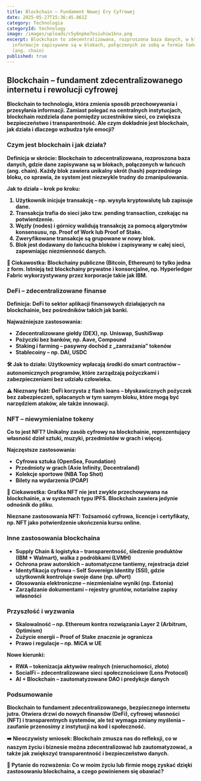 ```yaml
---
title: Blockchain – Fundament Nowej Ery Cyfrowej
date: 2025-05-27T15:36:45.861Z
category: Technologia
categoryId: technology
image: /images/uploads/c5y6npke7osiuhiw1knx.png
excerpt: Blockchain to zdecentralizowana, rozproszona baza danych, w której
  informacje zapisywane są w blokach, połączonych ze sobą w formie łańcucha
  (ang. chain)
published: true
---
```

**<h2>Blockchain – fundament zdecentralizowanego internetu i rewolucji cyfrowej</h2> <p>Blockchain to technologia, która zmienia sposób przechowywania i przesyłania informacji. Zamiast polegać na centralnych instytucjach, blockchain rozdziela dane pomiędzy uczestników sieci, co zwiększa bezpieczeństwo i transparentność. Ale czym dokładnie jest blockchain, jak działa i dlaczego wzbudza tyle emocji?</p> <h3>Czym jest blockchain i jak działa?</h3> <p><strong>Definicja w skrócie:</strong> Blockchain to zdecentralizowana, rozproszona baza danych, gdzie dane zapisywane są w blokach, połączonych w łańcuch (ang. chain). Każdy blok zawiera unikalny skrót (hash) poprzedniego bloku, co sprawia, że system jest niezwykle trudny do zmanipulowania.</p> <p><strong>Jak to działa – krok po kroku:</strong></p> <ol> <li><strong>Użytkownik inicjuje transakcję</strong> – np. wysyła kryptowalutę lub zapisuje dane.</li> <li><strong>Transakcja trafia do sieci</strong> jako tzw. pending transaction, czekając na potwierdzenie.</li> <li><strong>Węzły (nodes) i górnicy walidują transakcję</strong> za pomocą algorytmów konsensusu, np. Proof of Work lub Proof of Stake.</li> <li><strong>Zweryfikowane transakcje są grupowane w nowy blok.</strong></li> <li><strong>Blok jest dodawany do łańcucha bloków</strong> i zapisywany w całej sieci, zapewniając niezmienność danych.</li> </ol> <p>📌 <strong>Ciekawostka:</strong> Blockchainy publiczne (Bitcoin, Ethereum) to tylko jedna z form. Istnieją też blockchainy prywatne i konsorcjalne, np. Hyperledger Fabric wykorzystywany przez korporacje takie jak IBM.</p> <h3>DeFi – zdecentralizowane finanse</h3> <p><strong>Definicja:</strong> DeFi to sektor aplikacji finansowych działających na blockchainie, bez pośredników takich jak banki.</p> <p><strong>Najważniejsze zastosowania:</strong></p> <ul> <li>Zdecentralizowane giełdy (DEX), np. Uniswap, SushiSwap</li> <li>Pożyczki bez banków, np. Aave, Compound</li> <li>Staking i farming – pasywny dochód z „zamrażania” tokenów</li> <li>Stablecoiny – np. DAI, USDC</li> </ul> <p>🛠 <strong>Jak to działa:</strong> Użytkownicy wpłacają środki do smart contractów – autonomicznych programów, które zarządzają pożyczkami i zabezpieczeniami bez udziału człowieka.</p> <p>⚠️ <strong>Nieznany fakt:</strong> DeFi korzysta z flash loans – błyskawicznych pożyczek bez zabezpieczeń, spłacanych w tym samym bloku, które mogą być narzędziem ataków, ale także innowacji.</p> <h3>NFT – niewymienialne tokeny</h3> <p><strong>Co to jest NFT?</strong> Unikalny zasób cyfrowy na blockchainie, reprezentujący własność dzieł sztuki, muzyki, przedmiotów w grach i więcej.</p> <p><strong>Najczęstsze zastosowania:</strong></p> <ul> <li>Cyfrowa sztuka (OpenSea, Foundation)</li> <li>Przedmioty w grach (Axie Infinity, Decentraland)</li> <li>Kolekcje sportowe (NBA Top Shot)</li> <li>Bilety na wydarzenia (POAP)</li> </ul> <p>🧠 <strong>Ciekawostka:</strong> Grafika NFT nie jest zwykle przechowywana na blockchainie, a w systemach typu IPFS. Blockchain zawiera jedynie odnośnik do pliku.</p> <p><strong>Nieznane zastosowania NFT:</strong> Tożsamość cyfrowa, licencje i certyfikaty, np. NFT jako potwierdzenie ukończenia kursu online.</p> <h3>Inne zastosowania blockchaina</h3> <ul> <li><strong>Supply Chain & logistyka</strong> – transparentność, śledzenie produktów (IBM + Walmart), walka z podróbkami (LVMH)</li> <li><strong>Ochrona praw autorskich</strong> – automatyczne tantiemy, rejestracja dzieł</li> <li><strong>Identyfikacja cyfrowa</strong> – Self Sovereign Identity (SSI), gdzie użytkownik kontroluje swoje dane (np. uPort)</li> <li><strong>Głosowania elektroniczne</strong> – niezmienialne wyniki (np. Estonia)</li> <li><strong>Zarządzanie dokumentami</strong> – rejestry gruntów, notarialne zapisy własności</li> </ul> <h3>Przyszłość i wyzwania</h3> <ul> <li><strong>Skalowalność</strong> – np. Ethereum kontra rozwiązania Layer 2 (Arbitrum, Optimism)</li> <li><strong>Zużycie energii</strong> – Proof of Stake znacznie je ogranicza</li> <li><strong>Prawo i regulacje</strong> – np. MiCA w UE</li> </ul> <p><strong>Nowe kierunki:</strong></p> <ul> <li>RWA – tokenizacja aktywów realnych (nieruchomości, złoto)</li> <li>SocialFi – zdecentralizowane sieci społecznościowe (Lens Protocol)</li> <li>AI + Blockchain – zautomatyzowane DAO i predykcje danych</li> </ul> <h3>Podsumowanie</h3> <p>Blockchain to fundament zdecentralizowanego, bezpiecznego internetu jutra. Otwiera drzwi do nowych finansów (DeFi), cyfrowej własności (NFT) i transparentnych systemów, ale też wymaga zmiany myślenia – zaufanie przenosimy z instytucji na kod i społeczność.</p> <p>➡️ <strong>Nieoczywisty wniosek:</strong> Blockchain zmusza nas do refleksji, co w naszym życiu i biznesie można zdecentralizować lub zautomatyzować, a także jak zwiększyć transparentność i bezpieczeństwo danych.</p> <p>🌟 <strong>Pytanie do rozważenia:</strong> Co w moim życiu lub firmie mogę zyskać dzięki zastosowaniu blockchaina, a czego powinienem się obawiać?</p>**
